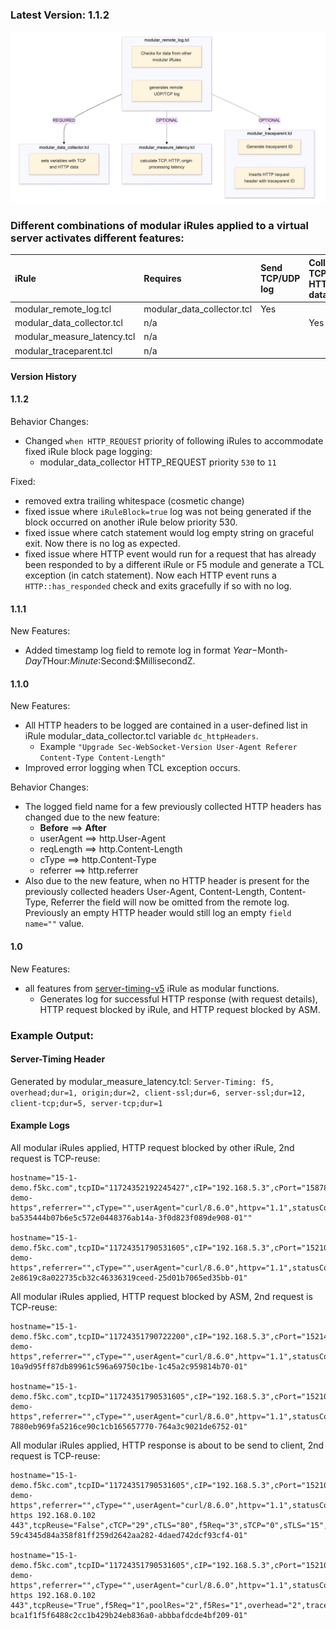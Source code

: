 ### Latest Version: 1.1.2

![alt text](2024-08-15_13-29-20.png)

### Different combinations of modular iRules applied to a virtual server activates different features:

| iRule | Requires | Send TCP/UDP log  | Collects TCP + HTTP data | Calculate/insert server timing latency | Generate/insert traceparent ID |
| :------ | :------ | :----- | :------ | :------ |  :------ |
|  modular_remote_log.tcl  |  modular_data_collector.tcl  |   Yes  |  | | |
|  modular_data_collector.tcl  |  n/a  | | Yes | | |
|  modular_measure_latency.tcl  |  n/a  | | | Yes | |
|  modular_traceparent.tcl  |  n/a  |     |  | | Yes|

#### Version History

#### 1.1.2

Behavior Changes:
- Changed `when HTTP_REQUEST` priority of following iRules to accommodate fixed iRule block page logging:
    - modular_data_collector HTTP_REQUEST priority `530` to `11`

Fixed:
- removed extra trailing whitespace (cosmetic change)
- fixed issue where `iRuleBlock=true` log was not being generated if the block occurred on another iRule below priority 530.
- fixed issue where catch statement would log empty string on graceful exit. Now there is no log as expected.
- fixed issue where HTTP event would run for a request that has already been responded to by a different iRule or F5 module and generate a TCL exception (in catch statement). Now each HTTP event runs a `HTTP::has_responded` check and exits gracefully if so with no log.

#### 1.1.1

New Features:
- Added timestamp log field to remote log in format $Year-$Month-$DayT$Hour:$Minute:$Second:$MillisecondZ.

#### 1.1.0

New Features:
- All HTTP headers to be logged are contained in a user-defined list in iRule modular_data_collector.tcl variable `dc_httpHeaders`.
    - Example `"Upgrade Sec-WebSocket-Version User-Agent Referer Content-Type Content-Length"`
- Improved error logging when TCL exception occurs.

Behavior Changes:
- The logged field name for a few previously collected HTTP headers has changed due to the new feature:
    - **Before** ==> **After**
    - userAgent  ==> http.User-Agent
    - reqLength  ==> http.Content-Length
    - cType      ==> http.Content-Type
    - referrer   ==> http.referrer
- Also due to the new feature, when no HTTP header is present for the previously collected headers User-Agent, Content-Length, Content-Type, Referrer the field will now be omitted from the remote log. Previously an empty HTTP header would still log an empty `field name=""` value.
#### 1.0

New Features:
- all features from [server-timing-v5](https://raw.githubusercontent.com/megamattzilla/iRules/master/LTM_Server_Timings/) iRule as modular functions.
    - Generates log for successful HTTP response (with request details), HTTP request blocked by iRule, and HTTP request blocked by ASM.


### Example Output:

#### Server-Timing Header
Generated by modular_measure_latency.tcl:
`Server-Timing: f5, overhead;dur=1, origin;dur=2, client-ssl;dur=6, server-ssl;dur=12, client-tcp;dur=5, server-tcp;dur=1`

#### Example Logs

All modular iRules applied, HTTP request blocked by other iRule, 2nd request is TCP-reuse:
```
hostname="15-1-demo.f5kc.com",tcpID="11724352192245427",cIP="192.168.5.3",cPort="15878",uri="/bad",host="192.168.1.11",method="GET",reqLength="0",vs="/Common/asm-demo-https",referrer="",cType="",userAgent="curl/8.6.0",httpv="1.1",statusCode="403",vip="192.168.1.11",iRuleBlock="True",tcpReuse="False",cTCP="4",cTLS="77",traceparent="00-ba535444b07b6e5c572e0448376ab14a-3f0d823f089de908-01""

hostname="15-1-demo.f5kc.com",tcpID="11724351790531605",cIP="192.168.5.3",cPort="15210",uri="/bad",host="192.168.1.11",method="GET",reqLength="0",vs="/Common/asm-demo-https",referrer="",cType="",userAgent="curl/8.6.0",httpv="1.1",statusCode="403",vip="192.168.1.11",iRuleBlock="True",tcpReuse="True",traceparent="00-2e8619c8a022735cb32c46336319ceed-25d01b7065ed35bb-01"
```


All modular iRules applied, HTTP request blocked by ASM, 2nd request is TCP-reuse:
```
hostname="15-1-demo.f5kc.com",tcpID="11724351790722200",cIP="192.168.5.3",cPort="15214",uri="/passwd",host="192.168.1.11",method="GET",reqLength="0",vs="/Common/asm-demo-https",referrer="",cType="",userAgent="curl/8.6.0",httpv="1.1",statusCode="403",vip="192.168.1.11",asmBlock="True",tcpReuse="False",cTCP="4",cTLS="5",f5Req="1",traceparent="00-10a9d95ff87db89961c596a69750c1be-1c45a2c959814b70-01"

hostname="15-1-demo.f5kc.com",tcpID="11724351790531605",cIP="192.168.5.3",cPort="15210",uri="/passwd",host="192.168.1.11",method="GET",reqLength="0",vs="/Common/asm-demo-https",referrer="",cType="",userAgent="curl/8.6.0",httpv="1.1",statusCode="403",vip="192.168.1.11",asmBlock="True",tcpReuse="True",f5Req="1",traceparent="00-7880eb969fa5216ce90c1cb165657770-764a3c9021de6752-01"
```


All modular iRules applied, HTTP response is about to be send to client, 2nd request is TCP-reuse:
```
hostname="15-1-demo.f5kc.com",tcpID="11724351790531605",cIP="192.168.5.3",cPort="15210",uri="/",host="192.168.1.11",method="GET",reqLength="0",vs="/Common/asm-demo-https",referrer="",cType="",userAgent="curl/8.6.0",httpv="1.1",statusCode="200",http.response_content_length="0",pool="/Common/nginx-https 192.168.0.102 443",tcpReuse="False",cTCP="29",cTLS="80",f5Req="3",sTCP="0",sTLS="15",poolRes="2",f5Res="1",overhead="4",traceparent="00-59c4345d84a358f81ff259d2642aa282-4daed742dcf93cf4-01"

hostname="15-1-demo.f5kc.com",tcpID="11724351790531605",cIP="192.168.5.3",cPort="15210",uri="/",host="192.168.1.11",method="GET",reqLength="0",vs="/Common/asm-demo-https",referrer="",cType="",userAgent="curl/8.6.0",httpv="1.1",statusCode="200",http.response_content_length="0",pool="/Common/nginx-https 192.168.0.102 443",tcpReuse="True",f5Req="1",poolRes="2",f5Res="1",overhead="2",traceparent="00-bca1f1f5f6488c2cc1b429b24eb836a0-abbbafdcde4bf209-01"
```